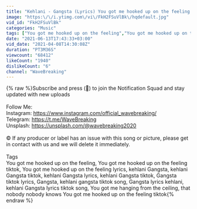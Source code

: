 ```yaml
---
title: "Kehlani - Gangsta (Lyrics) You got me hooked up on the feeling [TikTok Song]"
image: "https:\/\/i.ytimg.com\/vi\/FkH2FSuVlBk\/hqdefault.jpg"
vid_id: "FkH2FSuVlBk"
categories: "Music"
tags: ["You got me hooked up on the feeling","You got me hooked up on the feeling tiktok","You got me hooked up on the feeling lyrics"]
date: "2021-06-13T17:43:33+03:00"
vid_date: "2021-04-08T14:30:08Z"
duration: "PT3M36S"
viewcount: "68412"
likeCount: "1940"
dislikeCount: "6"
channel: "WaveBreaking"
---
```

{% raw %}Subscribe and press (🔔) to join the Notification Squad and stay updated with new uploads<br /><br />Follow Me:<br />Instagram: <a rel="nofollow" target="blank" href="https://www.instagram.com/official_wavebreaking/">https://www.instagram.com/official_wavebreaking/</a><br />Telegram: <a rel="nofollow" target="blank" href="https://t.me/WaveBreaking">https://t.me/WaveBreaking</a><br />Unsplash: <a rel="nofollow" target="blank" href="https://unsplash.com/@wavebreaking2020">https://unsplash.com/@wavebreaking2020</a><br /><br />©️ If any producer or label has an issue with this song or picture, please get in contact with us and we will delete it immediately.<br /><br />Tags<br />You got me hooked up on the feeling, You got me hooked up on the feeling tiktok, You got me hooked up on the feeling lyrics, kehlani Gangsta, kehlani Gangsta tiktok, kehlani Gangsta lyrics, kehlani Gangsta tiktok, Gangsta tiktok lyrics, Gangsta, kehlani gangsta tiktok song, Gangsta lyrics kehlani, kehlani Gangsta lyrics tiktok song, You got me hanging from the ceiling, that nobody nobody knows You got me hooked up on the feeling tiktok{% endraw %}
